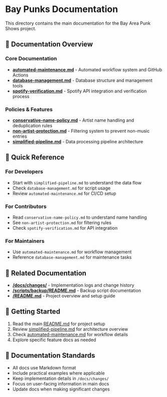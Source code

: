 # Bay Punks Documentation

This directory contains the main documentation for the Bay Area Punk Shows project.

## 📖 Documentation Overview

### Core Documentation

- **[automated-maintenance.md](automated-maintenance.md)** - Automated workflow system and GitHub Actions
- **[database-management.md](database-management.md)** - Database structure and management tools
- **[spotify-verification.md](spotify-verification.md)** - Spotify API integration and verification process

### Policies & Features

- **[conservative-name-policy.md](conservative-name-policy.md)** - Artist name handling and deduplication rules
- **[non-artist-protection.md](non-artist-protection.md)** - Filtering system to prevent non-music entries
- **[simplified-pipeline.md](simplified-pipeline.md)** - Data processing pipeline architecture

## 🔧 Quick Reference

### For Developers

- Start with `simplified-pipeline.md` to understand the data flow
- Check `database-management.md` for script usage
- Review `automated-maintenance.md` for CI/CD setup

### For Contributors

- Read `conservative-name-policy.md` to understand name handling
- See `non-artist-protection.md` for filtering rules
- Check `spotify-verification.md` for API integration

### For Maintainers

- Use `automated-maintenance.md` for workflow management
- Reference `database-management.md` for maintenance tasks

## 📁 Related Documentation

- **[/docs/changes/](changes/)** - Implementation logs and change history
- **[/scripts/backup/README.md](../scripts/backup/README.md)** - Backup script documentation
- **[/README.md](../README.md)** - Project overview and setup guide

## 🚀 Getting Started

1. Read the main [README.md](../README.md) for project setup
2. Review [simplified-pipeline.md](simplified-pipeline.md) for architecture overview
3. Check [automated-maintenance.md](automated-maintenance.md) for workflow details
4. Explore specific feature docs as needed

## 📝 Documentation Standards

- All docs use Markdown format
- Include practical examples where applicable
- Keep implementation details in `/docs/changes/`
- Focus on user-facing information in main docs
- Update docs when making significant changes
